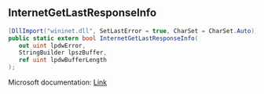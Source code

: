 ## InternetGetLastResponseInfo

```csharp
[DllImport("wininet.dll", SetLastError = true, CharSet = CharSet.Auto)]
public static extern bool InternetGetLastResponseInfo(
   out uint lpdwError,
   StringBuilder lpszBuffer,
   ref uint lpdwBufferLength
);
```

Microsoft documentation: [Link](https://docs.microsoft.com/en-us/windows/win32/api/wininet/nf-wininet-internetgetlastresponseinfoa)
